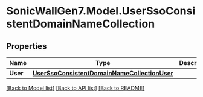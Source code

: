 # SonicWallGen7.Model.UserSsoConsistentDomainNameCollection

## Properties

Name | Type | Description | Notes
------------ | ------------- | ------------- | -------------
**User** | [**UserSsoConsistentDomainNameCollectionUser**](UserSsoConsistentDomainNameCollectionUser.md) |  | [optional] 

[[Back to Model list]](../README.md#documentation-for-models) [[Back to API list]](../README.md#documentation-for-api-endpoints) [[Back to README]](../README.md)

